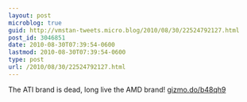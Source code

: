 ```yaml
---
layout: post
microblog: true
guid: http://vmstan-tweets.micro.blog/2010/08/30/22524792127.html
post_id: 3046851
date: 2010-08-30T07:39:54-0600
lastmod: 2010-08-30T07:39:54-0600
type: post
url: /2010/08/30/22524792127.html
---
```

The ATI brand is dead, long live the AMD brand!  [gizmo.do/b48qh9](http://gizmo.do/b48qh9)
